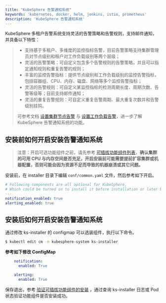 ```yaml
---
title: "KubeSphere 告警通知系统"
keywords: 'kubernetes, docker, helm, jenkins, istio, prometheus'
description: 'KubeSphere 告警通知系统'
---
```


KubeSphere 多租户告警系统支持灵活的告警策略和告警规则，支持邮件通知，并具备以下特性：


> - 支持基于多租户、多维度的监控指标告警，目前告警策略支持集群管理员对节点级别和租户对工作负载级别等两个层级；
> - 灵活的告警策略：可自定义包含多个告警规则的告警策略，并且可以指定通知规则和重复告警的规则；
> - 丰富的监控告警指标：提供节点级别和工作负载级别的监控告警指标，包括容器组、CPU、内存、磁盘、网络等多个监控告警指标；
> - 灵活的告警规则：可自定义某监控指标的检测周期长度、周期次数、告警等级等；目前支持邮件通知；
> - 灵活的重复告警规则：可自定义重复告警周期、最大重复次数并和告警级别挂钩。
>
> 可参考文档 [设置集群节点告警](../../monitoring/alert-policy) 与 [设置工作负载告警](../../monitoring/workload-alert-policy)，进一步了解 KubeSphere 告警通知系统的功能。

## 安装前如何开启安装告警通知系统

> 注意：开启可选功能组件之前，请先参考 [可插拔功能组件列表](../../installation/intro/#可插拔功能组件列表)，**确认集群的可用 CPU 与内存空间是否充足，开启安装前可能需要提前扩容集群或机器配置，否则可能会因为资源不足而导致的机器崩溃或其它问题。**

安装前，在 installer 目录下编辑 `conf/common.yaml` 文件，然后参考如下开启。


```yaml
# Following components are all optional for KubeSphere,
# Which could be turned on to install it before installation or later by updating its value to true
···
notification_enabled: true
alerting_enabled: true
```

## 安装后如何开启安装告警通知系统

通过修改 ks-installer 的 configmap 可以选装组件，执行以下命令。

```bash
$ kubectl edit cm -n kubesphere-system ks-installer
```

**参考如下修改 ConfigMap**

```yaml
    notification:
      enabled: True

    alerting:
      enabled: True
```

保存退出，参考 [验证可插拔功能组件的安装](../verify-components) ，通过查询 ks-installer 日志或 Pod 状态验证功能组件是否安装成功。
